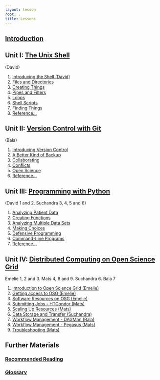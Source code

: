 ```yaml
---
layout: lesson
root: .
title: Lessons 
---
```



## [Introduction](intro.html)

## Unit I: [The Unix Shell ](novice/shell/index.html)
(David)

1.  [Introducing the Shell (David) ](novice/shell/00-intro.html)
2.  [Files and Directories](novice/shell/01-filedir.html)
3.  [Creating Things](novice/shell/02-create.html)
4.  [Pipes and Filters](novice/shell/03-pipefilter.html)
5.  [Loops](novice/shell/04-loop.html)
6.  [Shell Scripts](novice/shell/05-script.html)
7.  [Finding Things](novice/shell/06-find.html)
8.  [Reference...](novice/ref/01-shell.html)

## Unit II: [Version Control with Git ](novice/git/index.html)
(Bala)

1.  [Introducing Version Control](novice/git/00-intro.html)
2.  [A Better Kind of Backup](novice/git/01-backup.html)
3.  [Collaborating](novice/git/02-collab.html)
4.  [Conflicts](novice/git/03-conflict.html)
5.  [Open Science](novice/git/04-open.html)
6.  [Reference...](novice/ref/02-git.html)

## Unit III: [Programming with Python ](novice/python/index.html)
(David 1 and 2. Suchandra 3, 4, 5 and 6)

1.  [Analyzing Patient Data](novice/python/01-numpy.html)
2.  [Creating Functions](novice/python/02-func.html)
3.  [Analyzing Multiple Data Sets](novice/python/03-loop.html)
4.  [Making Choices](novice/python/04-cond.html)
5.  [Defensive Programming](novice/python/05-defensive.html)
6.  [Command-Line Programs](novice/python/06-cmdline.html)
7.  [Reference...](novice/ref/03-python.html)

## Unit IV: [Distributed Computing on Open Science Grid](novice/DHTC/index.html)
Emelie 1, 2 and 3. Mats 4, 8 and 9. Suchandra 6. Bala 7
1.  [Introduction to Open Science Grid  (Emelie) ](novice/DHTC/01-IntroGrid.html)
2.  [Getting access to OSG   (Emelie) ](novice/DHTC/02-ssh.html)
3.  [Software Resources on OSG (Emelie) ](novice/DHTC/03-OSGtour.html)
4.  [Submitting Jobs  - HTCondor (Mats) ](novice/DHTC/04-HTCondor-Submitting.html)
5.  [Scaling Up Resources (Mats) ](novice/DHTC/04a-ScalingUp.html)
6.  [Data Storage and Transfer (Suchandra) ](novice/DHTC/05-Stash.html)
7.  [Workflow Management - DAGMan (Bala) ](novice/DHTC/06-dagman-namd.html)
8.  [Workflow Management - Pegasus (Mats) ](novice/DHTC/06a-pegasus-namd.html)
9.  [Troubleshooting (Mats) ](novice/DHTC/07-TroubleShooting.html)

## Further Materials

### [Recommended Reading](bib.html)

### [Glossary](gloss.html)
